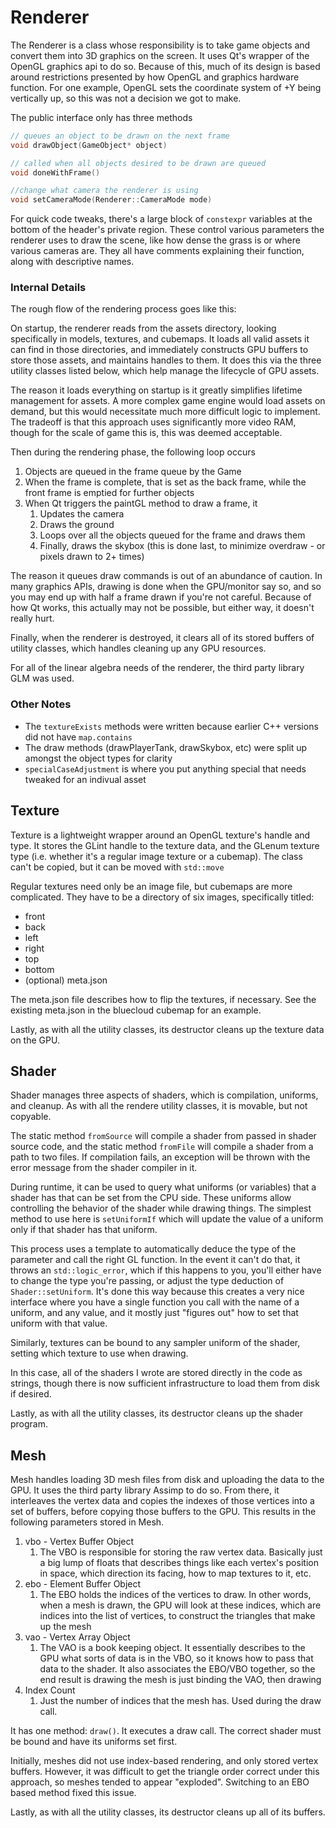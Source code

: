 # Renderer
The Renderer is a class whose responsibility is to take
game objects and convert them into 3D graphics on the screen.
It uses Qt's wrapper of the OpenGL graphics api to do so. Because of this,
much of its design is based around restrictions presented by how OpenGL and 
graphics hardware function. For one example, OpenGL sets the coordinate system of
+Y being vertically up, so this was not a decision we got to make.


The public interface only has three methods
```c++
// queues an object to be drawn on the next frame 
void drawObject(GameObject* object)

// called when all objects desired to be drawn are queued 
void doneWithFrame()

//change what camera the renderer is using
void setCameraMode(Renderer::CameraMode mode)
```

For quick code tweaks, there's a large block of `constexpr` variables at the bottom
of the header's private region. These control various parameters the renderer
uses to draw the scene, like how dense the grass is or where
various cameras are. They all have comments explaining their function, along
with descriptive names.

### Internal Details
The rough flow of the rendering process goes like this:

On startup, the renderer reads from the assets directory, looking
specifically in models, textures, and cubemaps. It loads all valid assets
it can find in those directories, and immediately constructs GPU buffers
to store those assets, and maintains handles to them. It does this via the three
utility classes listed below, which help manage the lifecycle of GPU assets.

The reason it loads everything on startup is it greatly simplifies lifetime
management for assets. A more complex game engine would load assets on demand,
but this would necessitate much more difficult logic to implement. The tradeoff
is that this approach uses significantly more video RAM, though for the scale
of game this is, this was deemed acceptable.

Then during the rendering phase, the following loop occurs

1. Objects are queued in the frame queue by the Game
2. When the frame is complete, that is set as the 
back frame, while the front frame is emptied for further objects
3. When Qt triggers the paintGL method to draw a frame, it
   1. Updates the camera
   2. Draws the ground
   3. Loops over all the objects queued for the frame and draws them
   4. Finally, draws the skybox (this is done last, to minimize overdraw - or pixels drawn to 2+ times)

The reason it queues draw commands is out of an abundance of caution. In many
graphics APIs, drawing is done when the GPU/monitor say so, and so you may
end up with half a frame drawn if you're not careful. Because of how Qt works,
this actually may not be possible, but either way, it doesn't really hurt.

Finally, when the renderer is destroyed, it clears all of its stored buffers
of utility classes, which handles cleaning up any GPU resources.

For all of the linear algebra needs of the renderer, the third party library
GLM was used.

### Other Notes
* The `textureExists` methods were written because earlier C++ versions did not have `map.contains`
* The draw methods (drawPlayerTank, drawSkybox, etc) were split up amongst the object types for clarity
* `specialCaseAdjustment` is where you put anything special that needs tweaked for an indivual asset

## Texture
Texture is a lightweight wrapper around an OpenGL texture's handle and type.
It stores the GLint handle to the texture data, and the GLenum texture type
(i.e. whether it's a regular image texture or a cubemap). The class can't
be copied, but it can be moved with `std::move`

Regular textures need only be an image file, but cubemaps are more complicated.
They have to be a directory of six images, specifically titled:
* front
* back
* left
* right
* top
* bottom
* (optional) meta.json

The meta.json file describes how to flip the textures, if necessary. See the existing
meta.json in the bluecloud cubemap for an example.

Lastly, as with all the utility classes, its destructor cleans up the texture data on the GPU.

## Shader
Shader manages three aspects of shaders, which is compilation, uniforms, and cleanup.
As with all the rendere utility classes, it is movable, but not copyable.

The static method `fromSource` will compile a shader from passed in shader source code,
and the static method `fromFile` will compile a shader from a path to two files. If compilation
fails, an exception will be thrown with the error message from the shader compiler in it.

During runtime, it can be used to query what uniforms (or variables) that a shader has
that can be set from the CPU side. These uniforms allow controlling the behavior
of the shader while drawing things. The simplest method to use here is `setUniformIf`
which will update the value of a uniform only if that shader has that uniform.

This process uses a template to automatically deduce the type of the parameter and call
the right GL function. In the event it can't do that, it throws an `std::logic_error`,
which if this happens to you, you'll either have to change the type you're passing, or
adjust the type deduction of `Shader::setUniform`. It's done this way because this creates
a very nice interface where you have a single function you call with the name of a uniform,
and any value, and it mostly just "figures out" how to set that uniform with that value.

Similarly, textures can be bound to any sampler uniform of the shader, setting which
texture to use when drawing.

In this case, all of the shaders I wrote are stored directly in the code as strings,
though there is now sufficient infrastructure to load them from disk if desired.

Lastly, as with all the utility classes, its destructor cleans up the shader program.

## Mesh
Mesh handles loading 3D mesh files from disk and uploading the data to the GPU. It uses
the third party library Assimp to do so. From there, it interleaves the vertex data and
copies the indexes of those vertices into a set of buffers, before copying those buffers
to the GPU. This results in the following parameters stored in Mesh.

1. vbo - Vertex Buffer Object
   1. The VBO is responsible for storing the raw vertex data. Basically just a big lump of floats
      that describes things like each vertex's position in space, which direction its facing, how to
      map textures to it, etc.
2. ebo - Element Buffer Object
   1. The EBO holds the indices of the vertices to draw. In other words, when a mesh is drawn, the
      GPU will look at these indices, which are indices into the list of vertices, to construct the
      triangles that make up the mesh
3. vao - Vertex Array Object
   1. The VAO is a book keeping object. It essentially describes to the GPU what sorts of data is
      in the VBO, so it knows how to pass that data to the shader. It also associates the EBO/VBO
      together, so the end result is drawing the mesh is just binding the VAO, then drawing
4. Index Count
   1. Just the number of indices that the mesh has. Used during the draw call.

It has one method: `draw()`. It executes a draw call. The correct shader must be bound
and have its uniforms set first.

Initially, meshes did not use index-based rendering, and only stored vertex buffers. However,
it was difficult to get the triangle order correct under this approach, so meshes tended to appear
"exploded". Switching to an EBO based method fixed this issue.

Lastly, as with all the utility classes, its destructor cleans up all of its buffers.
